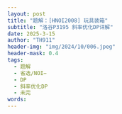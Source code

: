 ```yaml
---
layout: post
title: "题解：[HNOI2008] 玩具装箱"
subtitle: "洛谷P3195 斜率优化DP详解"
date: 2025-3-15
author: "TH911"
header-img: "img/2024/10/006.jpeg"
header-mask: 0.4
tags:
  - 题解
  - 省选/NOI−
  - DP
  - 斜率优化DP
  - 未完
words:
---
```


